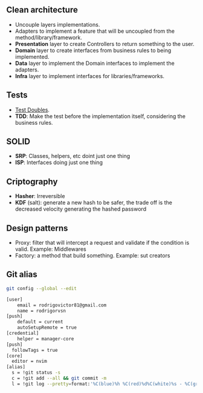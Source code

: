 ## Clean architecture

- Uncouple layers implementations.
- Adapters to implement a feature that will be uncoupled from the method/library/framework.
- **Presentation** layer to create Controllers to return something to the user.
- **Domain** layer to create interfaces from business rules to being implemented.
- **Data** layer to implement the Domain interfaces to implement the adapters.
- **Infra** layer to implement interfaces for libraries/frameworks.

## Tests

- [Test Doubles](https://martinfowler.com/bliki/TestDouble.html).
- **TDD**: Make the test before the implementation itself, considering the business rules.

## SOLID

- **SRP**: Classes, helpers, etc doint just one thing
- **ISP**: Interfaces doing just one thing


## Criptography

- **Hasher**: Irreversible
- **KDF** (salt): generate a new hash to be safer, the trade off is the decreased velocity generating the hashed password

## Design patterns

- Proxy: filter that will intercept a request and validate if the condition is valid. Example: Middlewares
- Factory: a method that build something. Example: sut creators


## Git alias

```bash
git config --global --edit
```

```bash
[user]
	email = rodrigovictor81@gmail.com
	name = rodrigorvsn
[push]
	default = current
	autoSetupRemote = true
[credential]
	helper = manager-core
[push]
  followTags = true
[core]
  editor = nvim
[alias]
  s = !git status -s  
  c = !git add --all && git commit -m
  l = !git log --pretty=format:'%C(blue)%h %C(red)%d%C(white)%s - %C(green)%cn, %cr'
```
